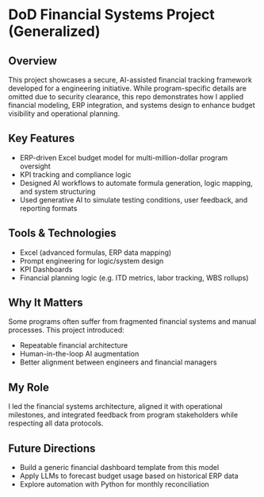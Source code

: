 # DoD Financial Systems Project (Generalized)

## Overview
This project showcases a secure, AI-assisted financial tracking framework developed for a engineering initiative. While program-specific details are omitted due to security clearance, this repo demonstrates how I applied financial modeling, ERP integration, and systems design to enhance budget visibility and operational planning.

## Key Features
- ERP-driven Excel budget model for multi-million-dollar program oversight
- KPI tracking and compliance logic
- Designed AI workflows to automate formula generation, logic mapping, and system structuring
- Used generative AI to simulate testing conditions, user feedback, and reporting formats

## Tools & Technologies
- Excel (advanced formulas, ERP data mapping)
- Prompt engineering for logic/system design
- KPI Dashboards
- Financial planning logic (e.g. ITD metrics, labor tracking, WBS rollups)

## Why It Matters
Some programs often suffer from fragmented financial systems and manual processes. This project introduced:
- Repeatable financial architecture
- Human-in-the-loop AI augmentation
- Better alignment between engineers and financial managers

## My Role
I led the financial systems architecture, aligned it with operational milestones, and integrated feedback from program stakeholders while respecting all data protocols.

## Future Directions
- Build a generic financial dashboard template from this model
- Apply LLMs to forecast budget usage based on historical ERP data
- Explore automation with Python for monthly reconciliation
